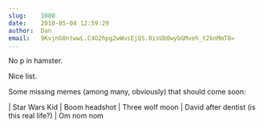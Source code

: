 ```yaml
---
slug:    1080
date:    2010-05-04 12:59:29
author:  Dan
email:   9KvjnG0ntwwL.C4O2hpg2wWusEjQS.0isUbOwybGMveh_t2knMmT8=
...
```


No p in hamster.

Nice list.

Some missing memes (among many, obviously) that should come soon:

| Star Wars Kid
| Boom headshot
| Three wolf moon
| David after dentist (is this real life?)
| Om nom nom
